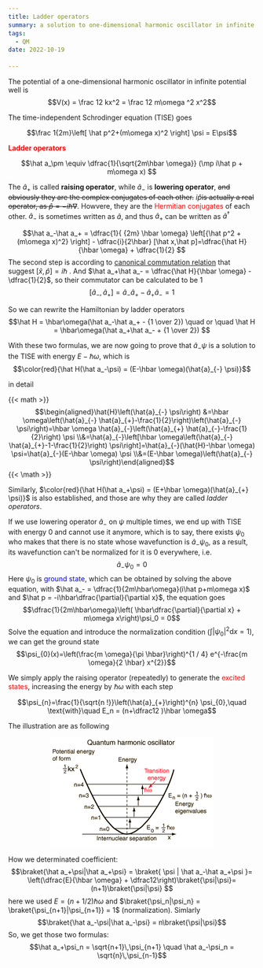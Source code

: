 ```yaml
---
title: Ladder operators
summary: a solution to one-dimensional harmonic oscillator in infinite potential well
tags:
  - QM
date: 2022-10-19

---
```

The potential of a one-dimensional harmonic oscillator in infinite potential well is
$$V(x) = \frac 12 kx^2 = \frac 12 m\omega ^2 x^2$$

The time-independent Schrodinger equation (TISE) goes

$$\frac 1{2m}\left[  \hat p^2+(m\omega x)^2   \right] \psi = E\psi$$

**<font color=#ff0000>Ladder operators</font>** 

$$\hat a_\pm \equiv \dfrac{1}{\sqrt{2m\hbar \omega}} (\mp i\hat p + m\omega x) $$

The $\hat a_+$ is called **raising operator**, while $\hat a_{-}$ is **lowering operator**, ~~and obviously they are the complex conjugates of each other.~~  $i\hat p$~~is actually a real operator, as $\hat p= -i\hbar \nabla$~~. Howvere, they are the <font color=red>Hermitian conjugates</font> of each other. $\hat a_-$ is sometimes written as $\hat a$, and thus $\hat a_+$ can be written as $\hat a^\dagger$

$$\hat a_-\hat a_+ = \dfrac{1}{ {2m} \hbar \omega} \left[{\hat p^2 + (m\omega x)^2} \right]  - \dfrac{i}{2\hbar} [\hat x,\hat p]=\dfrac{\hat H}{\hbar \omega} + \dfrac{1}{2} $$
The second step is according to [canonical commutation relation](#jump1) that suggest $[\hat x,\hat p ]=i\hbar$ . And $\hat a_+\hat a_- = \dfrac{\hat H}{\hbar \omega} - \dfrac{1}{2}$, so their commutator can be calculated to be $1$
$$[\hat a_-,\hat a_+] =  \hat a_-\hat a_+ - \hat a_+\hat a_- =1$$

So we can rewrite the Hamiltonian by ladder operators
$$\hat H = \hbar\omega(\hat a_-\hat a_+ - {1 \over 2})  \quad or \quad \hat H =  \hbar\omega(\hat a_+\hat a_- + {1 \over 2})  $$

With these two formulas, we are now going to prove that $\hat a_-\psi$ is a solution to the TISE with energy $E-\hbar \omega$, which is
$$\color{red}{\hat H(\hat a_-\psi) = (E-\hbar \omega)(\hat{a}_{-} \psi)}$$

in detail

{{< math >}}
$$\begin{aligned}\hat{H}\left(\hat{a}_{-} \psi\right) &=\hbar \omega\left(\hat{a}_{-} \hat{a}_{+}-\frac{1}{2}\right)\left(\hat{a}_{-} \psi\right)=\hbar \omega \hat{a}_{-}\left(\hat{a}_{+} \hat{a}_{-}-\frac{1}{2}\right) \psi \\&=\hat{a}_{-}\left[\hbar \omega\left(\hat{a}_{-} \hat{a}_{+}-1-\frac{1}{2}\right) \psi\right]=\hat{a}_{-}(\hat{H}-\hbar \omega) \psi=\hat{a}_{-}(E-\hbar \omega) \psi \\&=(E-\hbar \omega)\left(\hat{a}_{-} \psi\right)\end{aligned}$$
{{< \math >}}

Similarly, $\color{red}{\hat H(\hat a_+\psi) = (E+\hbar \omega)(\hat{a}_{+} \psi)}$ is also established, and those are why they are called *ladder operators*. 

If we use lowering operator $\hat a_-$ on $\psi$ multiple times, we end up with TISE with energy $0$ and cannot use it anymore, which is to say, there exists $\psi_0$ who makes that there is no state whose wavefunction is $\hat a_-\psi_0$, as a result, its wavefunction can't be normalized for it is 0 everywhere, i.e.
$$\hat a_-\psi_0 = 0$$
Here $\psi_0$ is <font color=blue>ground state</font>, which can be obtained by solving the above equation, with $\hat a_- = \dfrac{1}{2m\hbar\omega}(i\hat p+m\omega x)$ and $\hat p = -i\hbar\dfrac{\partial}{\partial x}$, the equation goes
$$\dfrac{1}{2m\hbar\omega}\left( \hbar\dfrac{\partial}{\partial x}  + m\omega x\right)\psi_0 = 0$$
Solve the equation and introduce the normalization condition ($\int |\psi_0|^2 \mathrm d x= 1$), we can get the ground state
$$\psi_{0}(x)=\left(\frac{m \omega}{\pi \hbar}\right)^{1 / 4} e^{-\frac{m \omega}{2 \hbar} x^{2}}$$

We simply apply the raising operator (repeatedly) to generate the <font color=red>excited states</font>, increasing the energy by $\hbar \omega$ with each step

$$\psi_{n}=\frac{1}{\sqrt{n !}}\left(\hat{a}_{+}\right)^{n} \psi_{0},\quad \text{with}\quad E_n = (n+\dfrac12 )\hbar \omega$$

The illustration are as following

<center> 

![SHO](featured.png) </center>

How we determinated coefficient:
$$\braket{\hat a_+\psi|\hat a_+\psi} = \braket{ \psi | \hat a_-\hat a_+\psi   }= \left(\dfrac{E}{\hbar \omega} + \dfrac12\right)\braket{\psi|\psi}=    (n+1)\braket{\psi|\psi} $$
here we used $E = (n+1/2)\hbar\omega$ and $\braket{\psi_n|\psi_n} = \braket{\psi_{n+1}|\psi_{n+1}} = 1$ (normalization). Simlarly
$$\braket{\hat a_-\psi|\hat a_-\psi} = n\braket{\psi|\psi}$$
So, we get those two formulas:
$$\hat a_+\psi_n = \sqrt{n+1}\,\psi_{n+1}  \quad   \hat a_-\psi_n = \sqrt{n}\,\psi_{n-1}$$